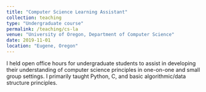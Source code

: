 ```yaml
---
title: "Computer Science Learning Assistant"
collection: teaching
type: "Undergraduate course"
permalink: /teaching/cs-la
venue: "University of Oregon, Department of Computer Science"
date: 2019-11-01
location: "Eugene, Oregon"
---
```


I held open office hours for undergraduate students to assist in developing their understanding of computer science principles in one-on-one and small group settings.
I primarily taught Python, C, and basic algorithmic/data structure principles.
